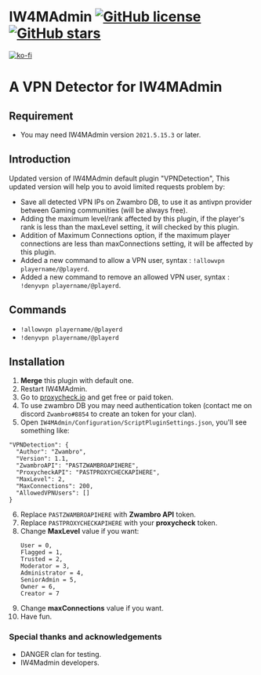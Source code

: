 # IW4MAdmin [![GitHub license](https://img.shields.io/github/license/RaidMax/IW4M-Admin)](https://github.com/RaidMax/IW4M-Admin/blob/2.4-pr/LICENSE) [![GitHub stars](https://img.shields.io/github/stars/RaidMax/IW4M-Admin)](https://github.com/RaidMax/IW4M-Admin/stargazers)  
[![ko-fi](https://www.ko-fi.com/img/githubbutton_sm.svg)](https://ko-fi.com/J3J821KUJ)


# A VPN Detector for IW4MAdmin
## Requirement
- You may need IW4MAdmin version `2021.5.15.3` or later.

## Introduction
Updated version of IW4MAdmin default plugin "VPNDetection", This updated version will help you to avoid limited requests problem by:
- Save all detected VPN IPs on Zwambro DB, to use it as antivpn provider between Gaming communities (will be always free).
- Adding the maximum level/rank affected by this plugin, if the player's rank is less than the maxLevel setting, it will checked by this plugin.
- Addition of Maximum Connections option, if the maximum player connections are less than maxConnections setting, it will be affected by this plugin.
- Added a new command to allow a VPN user, syntax : `!allowvpn playername/@playerd`.
- Added a new command to remove an allowed VPN user, syntax : `!denyvpn playername/@playerd`.

## Commands
- `!allowvpn playername/@playerd`
- `!denyvpn playername/@playerd`

## Installation
1. **Merge** this plugin with default one.
2. Restart IW4MAdmin.
3. Go to [proxycheck.io](https://proxycheck.io/) and get free or paid token.
4. To use zwambro DB you may need authentication token (contact me on discord `Zwambro#8854` to create an token for your clan).
5. Open `IW4MAdmin/Configuration/ScriptPluginSettings.json`, you'll see something like:
  ```
  "VPNDetection": {
    "Author": "Zwambro",
    "Version": 1.1,
    "ZwambroAPI": "PASTZWAMBROAPIHERE",
    "ProxycheckAPI": "PASTPROXYCHECKAPIHERE",
    "MaxLevel": 2,
    "MaxConnections": 200,
    "AllowedVPNUsers": []
  }
  ```
6. Replace `PASTZWAMBROAPIHERE` with **Zwambro API** token. 
7. Replace `PASTPROXYCHECKAPIHERE` with your **proxycheck** token.
8. Change **MaxLevel** value if you want:
   ```
   User = 0,
   Flagged = 1,
   Trusted = 2,
   Moderator = 3,
   Administrator = 4,
   SeniorAdmin = 5,
   Owner = 6,
   Creator = 7
   ```
10. Change **maxConnections** value if you want.
11. Have fun.

### Special thanks and acknowledgements
- DANGER clan for testing.
- IW4Madmin developers.
